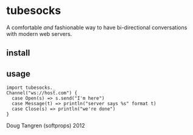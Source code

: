 # tubesocks

A comfortable _and_ fashionable way to have bi-directional conversations with modern web servers.

## install

## usage

    import tubesocks._
    Channel("ws://host.com") {
      case Open(s) => s.send("I'm here")
      case Message(t) => println("server says %s" format t)
      case Close(s) => println("we're done")
    }

Doug Tangren (softprops) 2012
